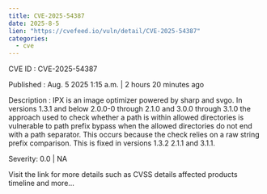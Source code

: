 ```yaml
--- 
title: CVE-2025-54387
date: 2025-8-5
lien: "https://cvefeed.io/vuln/detail/CVE-2025-54387"
categories:
  - cve
---
```


CVE ID : CVE-2025-54387

Published :  Aug. 5
2025
1:15 a.m. | 2 hours
20 minutes ago

Description : IPX is an image optimizer powered by sharp and svgo. In versions 1.3.1 and below
2.0.0-0 through 2.1.0
and 3.0.0 through 3.1.0
the approach used to check whether a path is within allowed directories is vulnerable to path prefix bypass when the allowed directories do not end with a path separator. This occurs because the check relies on a raw string prefix comparison. This is fixed in versions 1.3.2
2.1.1 and 3.1.1.

Severity: 0.0 | NA

Visit the link for more details
such as CVSS details
affected products
timeline
and more...
